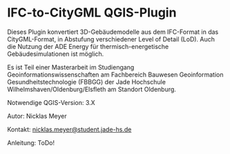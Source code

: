# IFC-to-CityGML QGIS-Plugin

Dieses Plugin konvertiert 3D-Gebäudemodelle aus dem IFC-Format in das CityGML-Format, in Abstufung verschiedener Level of Detail (LoD). Auch die Nutzung der ADE Energy für thermisch-energetische Gebäudesimulationen ist möglich.

Es ist Teil einer Masterarbeit im Studiengang Geoinformationswissenschaften am Fachbereich Bauwesen Geoinformation Gesundheitstechnologie (FBBGG) der Jade Hochschule Wilhelmshaven/Oldenburg/Elsfleth am Standort Oldenburg.

Notwendige QGIS-Version: 3.X

Autor: Nicklas Meyer

Kontakt: nicklas.meyer@student.jade-hs.de


Anleitung:
ToDo!